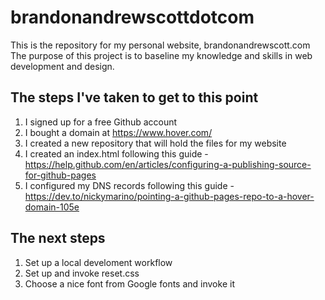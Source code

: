 # brandonandrewscottdotcom
This is the repository for my personal website, brandonandrewscott.com
The purpose of this project is to baseline my knowledge and skills in web development and design.

## The steps I've taken to get to this point
1. I signed up for a free Github account
2. I bought a domain at https://www.hover.com/ 
3. I created a new repository that will hold the files for my website
4. I created an index.html following this guide - https://help.github.com/en/articles/configuring-a-publishing-source-for-github-pages
5. I configured my DNS records following this guide - https://dev.to/nickymarino/pointing-a-github-pages-repo-to-a-hover-domain-105e

## The next steps
1. Set up a local develoment workflow
2. Set up and invoke reset.css
3. Choose a nice font from Google fonts and invoke it
